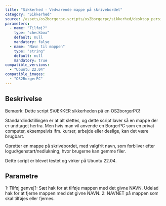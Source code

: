 ```yaml
---
title: "Sikkerhed - Vedvarende mappe på skrivebordet"
category: "Sikkerhed"
source: /assets/os2borgerpc-scripts/os2borgerpc/sikkerhed/desktop_persistent_dir.sh
parameters:
  - name: "Tilføj?"
    type: "checkbox"
    default: null
    mandatory: false
  - name: "Navn til mappen"
    type: "string"
    default: null
    mandatory: true
compatible_versions:
  - "Ubuntu 22.04"
compatible_images:
  - "OS2BorgerPC"
---
```


## Beskrivelse
Bemærk: Dette script SVÆKKER sikkerheden på en OS2borgerPC!  

Standardindstillingen er at alt slettes, og dette script laver så en mappe der er undtaget herfra. Men hvis man vil anvende en BorgerPC som en privat computer, eksempelvis ifm. kurser, arbejde eller deslige, kan det være brugbart.

Opretter en mappe på skrivebordet, med valgfrit navn, som forbliver efter logud/genstart/nedlukning, hvor brugerne kan gemme filer.

Dette script er blevet testet og virker på Ubuntu 22.04.

## Parametre
1: Tilføj genvej?: Sæt hak for at tilføje mappen med det givne NAVN. Udelad hak for at fjerne mappen med det givne NAVN.
2: NAVNET på mappen som skal tilføjes eller fjernes.

